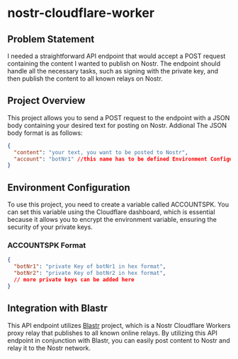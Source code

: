 # nostr-cloudflare-worker

## Problem Statement
I needed a straightforward API endpoint that would accept a POST request containing the content I wanted to publish on Nostr. The endpoint should handle all the necessary tasks, such as signing with the private key, and then publish the content to all known relays on Nostr.

## Project Overview
This project allows you to send a POST request to the endpoint with a JSON body containing your desired text for posting on Nostr. Addional  The JSON body format is as follows:

```json
{
  "content": "your text, you want to be posted to Nostr",
  "account": "botNr1" //this name has to be defined Environment Configuration
}
```

## Environment Configuration
To use this project, you need to create a variable called ACCOUNTSPK. You can set this variable using the Cloudflare dashboard, which is essential because it allows you to encrypt the environment variable, ensuring the security of your private keys.

### ACCOUNTSPK Format
```json
{
  "botNr1": "private Key of botNr1 in hex format",
  "botNr2": "private Key of botNr2 in hex format",
  // more private keys can be added here
}
```



## Integration with Blastr
This API endpoint utilizes [Blastr](https://github.com/MutinyWallet/blastr) project, which is a Nostr Cloudflare Workers proxy relay that publishes to all known online relays. By utilizing this API endpoint in conjunction with Blastr, you can easily post content to Nostr and relay it to the Nostr network.






